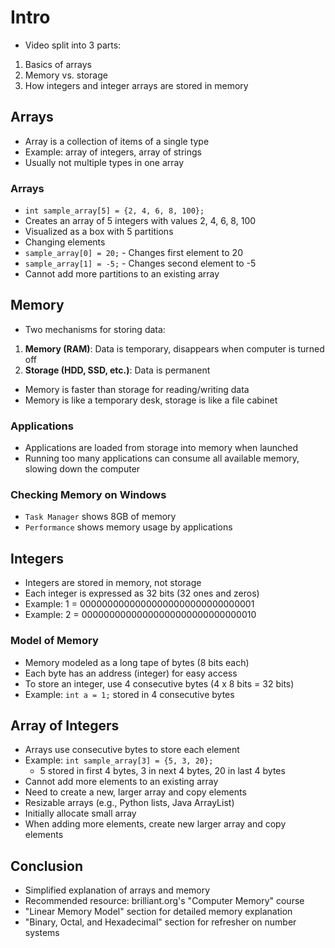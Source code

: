 # Intro
- Video split into 3 parts:
 1. Basics of arrays
 2. Memory vs. storage
 3. How integers and integer arrays are stored in memory

## Arrays
- Array is a collection of items of a single type
 - Example: array of integers, array of strings
 - Usually not multiple types in one array

### Arrays
- `int sample_array[5] = {2, 4, 6, 8, 100};`
 - Creates an array of 5 integers with values 2, 4, 6, 8, 100
 - Visualized as a box with 5 partitions
- Changing elements
 - `sample_array[0] = 20;` - Changes first element to 20
 - `sample_array[1] = -5;` - Changes second element to -5
- Cannot add more partitions to an existing array

## Memory
- Two mechanisms for storing data:
 1. **Memory (RAM)**: Data is temporary, disappears when computer is turned off
 2. **Storage (HDD, SSD, etc.)**: Data is permanent
- Memory is faster than storage for reading/writing data
- Memory is like a temporary desk, storage is like a file cabinet

### Applications
- Applications are loaded from storage into memory when launched
- Running too many applications can consume all available memory, slowing down the computer

### Checking Memory on Windows
- `Task Manager` shows 8GB of memory
- `Performance` shows memory usage by applications

## Integers
- Integers are stored in memory, not storage
- Each integer is expressed as 32 bits (32 ones and zeros)
 - Example: 1 = 00000000000000000000000000000001
 - Example: 2 = 00000000000000000000000000000010

### Model of Memory
- Memory modeled as a long tape of bytes (8 bits each)
- Each byte has an address (integer) for easy access
- To store an integer, use 4 consecutive bytes (4 x 8 bits = 32 bits)
 - Example: `int a = 1;` stored in 4 consecutive bytes

## Array of Integers
- Arrays use consecutive bytes to store each element
 - Example: `int sample_array[3] = {5, 3, 20};`
   - 5 stored in first 4 bytes, 3 in next 4 bytes, 20 in last 4 bytes
- Cannot add more elements to an existing array
 - Need to create a new, larger array and copy elements
- Resizable arrays (e.g., Python lists, Java ArrayList)
 - Initially allocate small array
 - When adding more elements, create new larger array and copy elements

## Conclusion
- Simplified explanation of arrays and memory
- Recommended resource: brilliant.org's "Computer Memory" course
 - "Linear Memory Model" section for detailed memory explanation
 - "Binary, Octal, and Hexadecimal" section for refresher on number systems
